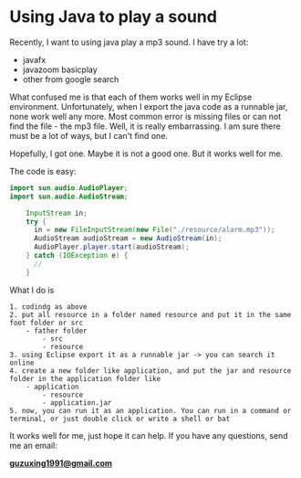 # Using Java to play a sound

Recently, I want to using java play a mp3 sound. I have try a lot:

* javafx
* javazoom basicplay 
* other from google search

What confused me is that each of them works well in my Eclipse environment. Unfortunately, when I export the java code as a runnable jar, none work well any more. Most common error is missing files or can not find the file - the mp3 file. Well, it is really embarrassing. I am sure there must be a lot of ways, but I can't find one.

Hopefully, I got one. Maybe it is not a good one. But it works well for me.

The code is easy:

```java
import sun.audio.AudioPlayer;
import sun.audio.AudioStream;

	InputStream in;
	try {
      in = new FileInputStream(new File("./resource/alarm.mp3"));
      AudioStream audioStream = new AudioStream(in);
      AudioPlayer.player.start(audioStream);
	} catch (IOException e) {
      //
	}
```

What I do is

```
1. codindg as above
2. put all resource in a folder named resource and put it in the same foot folder or src
	- father folder
		- src
		- resource
3. using Eclipse export it as a runnable jar -> you can search it online
4. create a new folder like application, and put the jar and resource folder in the application folder like
	- application
		- resource
		- application.jar
5. now, you can run it as an application. You can run in a command or terminal, or just double click or write a shell or bat

```

It works well for me, just hope it can help. If you have any questions, send me an email:

**guzuxing1991@gmail.com** 
